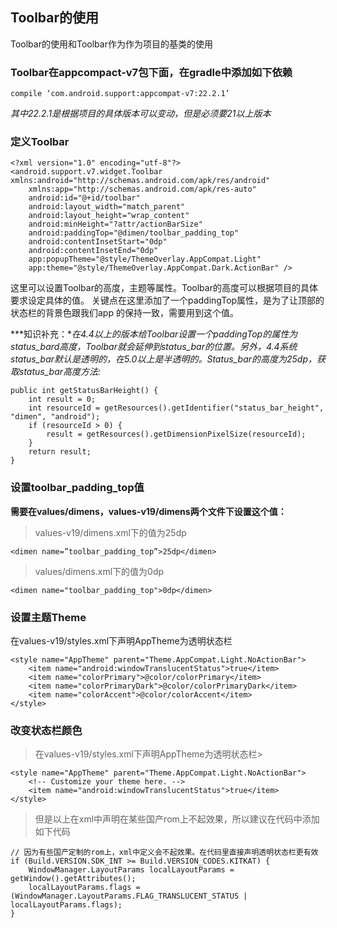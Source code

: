 ## Toolbar的使用
Toolbar的使用和Toolbar作为作为项目的基类的使用

### Toolbar在appcompact-v7包下面，在gradle中添加如下依赖

```
compile ‘com.android.support:appcompat-v7:22.2.1’
```
*其中22.2.1是根据项目的具体版本可以变动，但是必须要21以上版本*

### 定义Toolbar

```
<?xml version="1.0" encoding="utf-8"?>
<android.support.v7.widget.Toolbar xmlns:android="http://schemas.android.com/apk/res/android"
    xmlns:app="http://schemas.android.com/apk/res-auto"
    android:id="@+id/toolbar"
    android:layout_width="match_parent"
    android:layout_height="wrap_content"
    android:minHeight="?attr/actionBarSize"
    android:paddingTop="@dimen/toolbar_padding_top"
    android:contentInsetStart="0dp"
    android:contentInsetEnd="0dp"
    app:popupTheme="@style/ThemeOverlay.AppCompat.Light"
    app:theme="@style/ThemeOverlay.AppCompat.Dark.ActionBar" />
```

这里可以设置Toolbar的高度，主题等属性。Toolbar的高度可以根据项目的具体要求设定具体的值。
关键点在这里添加了一个paddingTop属性，是为了让顶部的状态栏的背景色跟我们app 的保持一致，需要用到这个值。


***知识补充：**在4.4以上的版本给Toolbar设置一个paddingTop的属性为status_bard高度，Toolbar就会延伸到status_bar的位置。另外，4.4系统status_bar默认是透明的，在5.0以上是半透明的。Status_bar的高度为25dp，获取status_bar高度方法:*

```
public int getStatusBarHeight() {
    int result = 0;
    int resourceId = getResources().getIdentifier("status_bar_height", "dimen", "android");
    if (resourceId > 0) {
        result = getResources().getDimensionPixelSize(resourceId);
    }
    return result;
}
```


### 设置toolbar_padding_top值

**需要在values/dimens，values-v19/dimens两个文件下设置这个值：**
> values-v19/dimens.xml下的值为25dp


```
<dimen name=”toolbar_padding_top”>25dp</dimen>
```
> values/dimens.xml下的值为0dp


```
<dimen name="toolbar_padding_top">0dp</dimen>
```


### 设置主题Theme

在values-v19/styles.xml下声明AppTheme为透明状态栏

```
<style name="AppTheme" parent="Theme.AppCompat.Light.NoActionBar">
    <item name="android:windowTranslucentStatus">true</item>
    <item name="colorPrimary">@color/colorPrimary</item>
    <item name="colorPrimaryDark">@color/colorPrimaryDark</item>
    <item name="colorAccent">@color/colorAccent</item>
</style>
```

### 改变状态栏颜色

> 在values-v19/styles.xml下声明AppTheme为透明状态栏> 

```
<style name="AppTheme" parent="Theme.AppCompat.Light.NoActionBar">
    <!-- Customize your theme here. -->
    <item name="android:windowTranslucentStatus">true</item>
</style>
```

> 但是以上在xml中声明在某些国产rom上不起效果，所以建议在代码中添加如下代码

```
// 因为有些国产定制的rom上，xml中定义会不起效果。在代码里直接声明透明状态栏更有效
if (Build.VERSION.SDK_INT >= Build.VERSION_CODES.KITKAT) {
    WindowManager.LayoutParams localLayoutParams = getWindow().getAttributes();
    localLayoutParams.flags = (WindowManager.LayoutParams.FLAG_TRANSLUCENT_STATUS | localLayoutParams.flags);
}
```













